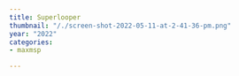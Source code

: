```yaml
---
title: Superlooper
thumbnail: "/./screen-shot-2022-05-11-at-2-41-36-pm.png"
year: "2022"
categories:
- maxmsp

---
```

